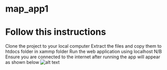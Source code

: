 # map_app1
# Follow this instructions
Clone the project to your local computer
Extract the files and copy them to htdocs folder in xammp folder
Run the web application using localhost 
N/B Ensure you are connected to the internet
after running the app will appear as shown below 
![alt text](https://raw.githubusercontent.com/username/projectname/branch/path/to/img.png)
